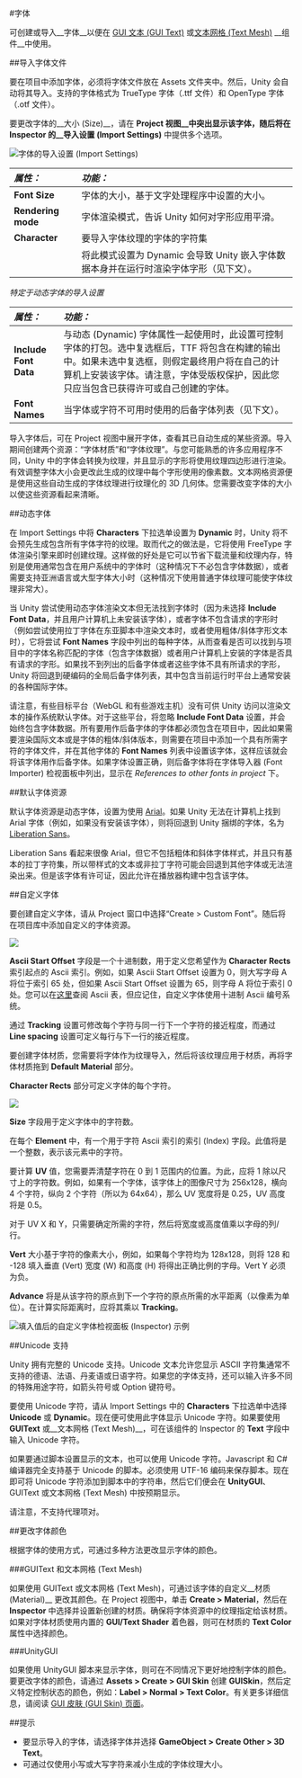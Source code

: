 #字体

可创建或导入__字体__以便在 [GUI 文本 (GUI Text)](class-GUIText.html) 或[文本网格 (Text Mesh)](class-TextMesh.html) __组件__中使用。


##导入字体文件

要在项目中添加字体，必须将字体文件放在 Assets 文件夹中。然后，Unity 会自动将其导入。支持的字体格式为 TrueType 字体（.ttf 文件）和 OpenType 字体（.otf 文件）。

要更改字体的__大小 (Size)__，请在 __Project 视图__中突出显示该字体，随后将在 __Inspector__ 的__导入设置 (Import Settings)__ 中提供多个选项。


![字体的导入设置 (Import Settings)](../uploads/Main/font_importer.png)


|**_属性：_** |**_功能：_** |
|:---|:---|
|__Font Size__ |字体的大小，基于文字处理程序中设置的大小。|
|__Rendering mode__ |字体渲染模式，告诉 Unity 如何对字形应用平滑。 |
|__Character__ |要导入字体纹理的字体的字符集 |
| |将此模式设置为 Dynamic 会导致 Unity 嵌入字体数据本身并在运行时渲染字体字形（见下文）。|

_特定于动态字体的导入设置_

|**_属性：_** |**_功能：_** |
|:---|:---|
|__Include Font Data__ |与动态 (Dynamic) 字体属性一起使用时，此设置可控制字体的打包。选中复选框后，TTF 将包含在构建的输出中。如果未选中复选框，则假定最终用户将在自己的计算机上安装该字体。请注意，字体受版权保护，因此您只应当包含已获得许可或自己创建的字体。 |
|__Font Names__ |当字体或字符不可用时使用的后备字体列表（见下文）。 |

导入字体后，可在 Project 视图中展开字体，查看其已自动生成的某些资源。导入期间创建两个资源：“字体材质”和“字体纹理”。与您可能熟悉的许多应用程序不同，Unity 中的字体会转换为纹理，并且显示的字形将使用纹理四边形进行渲染。有效调整字体大小会更改此生成的纹理中每个字形使用的像素数。文本网格资源便是使用这些自动生成的字体纹理进行纹理化的 3D 几何体。您需要改变字体的大小以使这些资源看起来清晰。


##动态字体

在 Import Settings 中将 __Characters__ 下拉选单设置为 __Dynamic__ 时，Unity 将不会预先生成包含所有字体字符的纹理。取而代之的做法是，它将使用 FreeType 字体渲染引擎来即时创建纹理。这样做的好处是它可以节省下载流量和纹理内存，特别是使用通常包含在用户系统中的字体时（这种情况下不必包含字体数据），或者需要支持亚洲语言或大型字体大小时（这种情况下使用普通字体纹理可能使字体纹理非常大）。

当 Unity 尝试使用动态字体渲染文本但无法找到字体时（因为未选择 __Include Font Data__，并且用户计算机上未安装该字体），或者字体不包含请求的字形时（例如尝试使用拉丁字体在东亚脚本中渲染文本时，或者使用粗体/斜体字形文本时），它将尝试 __Font Names__ 字段中列出的每种字体，从而查看是否可以找到与项目中的字体名称匹配的字体（包含字体数据）或者用户计算机上安装的字体是否具有请求的字形。如果找不到列出的后备字体或者这些字体不具有所请求的字形，Unity 将回退到硬编码的全局后备字体列表，其中包含当前运行时平台上通常安装的各种国际字体。

请注意，有些目标平台（WebGL 和有些游戏主机）没有可供 Unity 访问以渲染文本的操作系统默认字体。对于这些平台，将忽略 __Include Font Data__ 设置，并会始终包含字体数据。所有要用作后备字体的字体都必须包含在项目中，因此如果需要渲染国际文本或是字体的粗体/斜体版本，则需要在项目中添加一个具有所需字符的字体文件，并在其他字体的 __Font Names__ 列表中设置该字体，这样应该就会将该字体用作后备字体。如果字体设置正确，则后备字体将在字体导入器 (Font Importer) 检视面板中列出，显示在 _References to other fonts in project_ 下。

##默认字体资源

默认字体资源是动态字体，设置为使用 [Arial](https://en.wikipedia.org/wiki/Arial)。如果 Unity 无法在计算机上找到 Arial 字体（例如，如果没有安装该字体），则将回退到 Unity 捆绑的字体，名为 [Liberation Sans](https://en.wikipedia.org/wiki/Liberation_fonts)。

Liberation Sans 看起来很像 Arial，但它不包括粗体和斜体字体样式，并且只有基本的拉丁字符集，所以带样式的文本或非拉丁字符可能会回退到其他字体或无法渲染出来。但是该字体有许可证，因此允许在播放器构建中包含该字体。

##自定义字体

要创建自定义字体，请从 Project 窗口中选择“Create > Custom Font”。随后将在项目库中添加自定义的字体资源。

![](../uploads/Main/customFontInspector.png) 

**Ascii Start Offset** 字段是一个十进制数，用于定义您希望作为 **Character Rects** 索引起点的 Ascii 索引。例如，如果 Ascii Start Offset 设置为 0，则大写字母 A 将位于索引 65 处，但如果 Ascii Start Offset 设置为 65，则字母 A 将位于索引 0 处。您可以在[这里](http://ascii.cl/)查阅 Ascii 表，但应记住，自定义字体使用十进制 Ascii 编号系统。

通过 **Tracking** 设置可修改每个字符与同一行下一个字符的接近程度，而通过 **Line spacing** 设置可定义每行与下一行的接近程度。

要创建字体材质，您需要将字体作为纹理导入，然后将该纹理应用于材质，再将字体材质拖到 **Default Material** 部分。

**Character Rects** 部分可定义字体的每个字符。

![](../uploads/Main/customFontElements.png) 

**Size** 字段用于定义字体中的字符数。

在每个 **Element** 中，有一个用于字符 Ascii 索引的索引 (Index) 字段。此值将是一个整数，表示该元素中的字符。

要计算 **UV** 值，您需要弄清楚字符在 0 到 1 范围内的位置。为此，应将 1 除以尺寸上的字符数。例如，如果有一个字体，该字体上的图像尺寸为 256x128，横向 4 个字符，纵向 2 个字符（所以为 64x64），那么 UV 宽度将是 0.25，UV 高度将是 0.5。

对于 UV X 和 Y，只需要确定所需的字符，然后将宽度或高度值乘以字母的列/行。

**Vert** 大小基于字符的像素大小，例如，如果每个字符均为 128x128，则将 128 和 -128 填入垂直 (Vert) 宽度 (W) 和高度 (H) 将得出正确比例的字母。Vert Y 必须为负。

**Advance** 将是从该字符的原点到下一个字符的原点所需的水平距离（以像素为单位）。在计算实际距离时，应将其乘以 **Tracking**。

![填入值后的自定义字体检视面板 (Inspector) 示例](../uploads/Main/ExampleCustomFont.png)


##Unicode 支持

Unity 拥有完整的 Unicode 支持。Unicode 文本允许您显示 ASCII 字符集通常不支持的德语、法语、丹麦语或日语字符。如果您的字体支持，还可以输入许多不同的特殊用途字符，如箭头符号或 Option 键符号。

要使用 Unicode 字符，请从 Import Settings 中的 __Characters__ 下拉选单中选择 __Unicode__ 或 __Dynamic__。现在便可使用此字体显示 Unicode 字符。如果要使用 __GUIText__ 或__文本网格 (Text Mesh)__，可在该组件的 Inspector 的 __Text__ 字段中输入 Unicode 字符。

如果要通过脚本设置显示的文本，也可以使用 Unicode 字符。Javascript 和 C# 编译器完全支持基于 Unicode 的脚本。必须使用 UTF-16 编码来保存脚本。现在即可将 Unicode 字符添加到脚本中的字符串，然后它们便会在 __UnityGUI__、GUIText 或文本网格 (Text Mesh) 中按预期显示。

请注意，不支持代理项对。

##更改字体颜色

根据字体的使用方式，可通过多种方法更改显示字体的颜色。


###GUIText 和文本网格 (Text Mesh)

如果使用 GUIText 或文本网格 (Text Mesh)，可通过该字体的自定义__材质 (Material)__ 更改其颜色。在 Project 视图中，单击 __Create &gt; Material__，然后在 __Inspector__ 中选择并设置新创建的材质。确保将字体资源中的纹理指定给该材质。如果对字体材质使用内置的 __GUI/Text Shader__ 着色器，则可在材质的 __Text Color__ 属性中选择颜色。

###UnityGUI

如果使用 UnityGUI 脚本来显示字体，则可在不同情况下更好地控制字体的颜色。要更改字体的颜色，请通过 __Assets &gt; Create &gt; GUI Skin__ 创建 __GUISkin__，然后定义特定控制状态的颜色，例如：__Label &gt; Normal &gt; Text Color__。有关更多详细信息，请阅读 [GUI 皮肤 (GUI Skin) 页面](class-GUISkin.html)。


##提示

* 要显示导入的字体，请选择字体并选择 __GameObject &gt; Create Other &gt; 3D Text__。
* 可通过仅使用小写或大写字符来减小生成的字体纹理大小。

